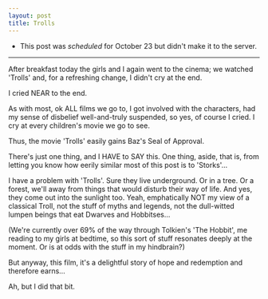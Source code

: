 ```yaml
---
layout: post
title: Trolls
---
```


* This post was *scheduled* for October 23 but didn't make it to the server.

---

After breakfast today the girls and I again went to the cinema; we watched 'Trolls' and, for a refreshing change, I didn't cry at the end.

I cried NEAR to the end. 

As with most, ok ALL films we go to, I got involved with the characters, had my sense of disbelief well-and-truly suspended, so yes, of course I cried.  I cry at every children's movie we go to see.

Thus, the movie 'Trolls' easily gains Baz's Seal of Approval.

There's just one thing, and I HAVE to SAY this.  One thing, aside, that is, from letting you know how eerily similar most of this post is to 'Storks'…

I have a problem with 'Trolls'.  Sure they live underground.  Or in a tree.  Or a forest, we'll away from things that would disturb their way of life.  And yes, they come out into the sunlight too.  Yeah, emphatically NOT my view of a classical Troll, not the stuff of myths and legends, not the dull-witted lumpen beings that eat Dwarves and Hobbitses…

(We're currently over 69% of the way through Tolkien's 'The Hobbit', me reading to my girls at bedtime, so this sort of stuff resonates deeply at the moment.  Or is at odds with the stuff in my hindbrain?)

But anyway, this film, it's a delightful story of hope and redemption and therefore earns…

Ah, but I did that bit.
